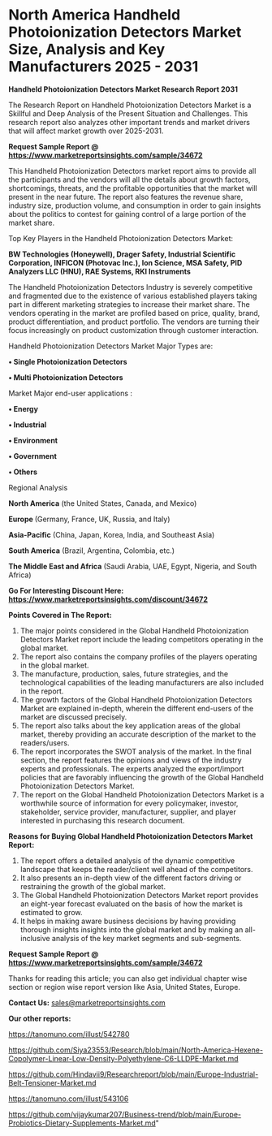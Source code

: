 # North America Handheld Photoionization Detectors Market Size, Analysis and Key Manufacturers 2025 - 2031

<strong>Handheld Photoionization Detectors Market Research Report 2031</strong>

The Research Report on Handheld Photoionization Detectors Market is a Skillful and Deep Analysis of the Present Situation and Challenges. This research report also analyzes other important trends and market drivers that will affect market growth over 2025-2031.

<strong>Request Sample Report @ <a href=https://www.marketreportsinsights.com/sample/34672>https://www.marketreportsinsights.com/sample/34672</a></strong>

This Handheld Photoionization Detectors market report aims to provide all the participants and the vendors will all the details about growth factors, shortcomings, threats, and the profitable opportunities that the market will present in the near future. The report also features the revenue share, industry size, production volume, and consumption in order to gain insights about the politics to contest for gaining control of a large portion of the market share.

Top Key Players in the Handheld Photoionization Detectors Market:

<strong>BW Technologies (Honeywell), Drager Safety, Industrial Scientific Corporation, INFICON (Photovac Inc.), Ion Science, MSA Safety, PID Analyzers LLC (HNU), RAE Systems, RKI Instruments</strong>

The Handheld Photoionization Detectors Industry is severely competitive and fragmented due to the existence of various established players taking part in different marketing strategies to increase their market share. The vendors operating in the market are profiled based on price, quality, brand, product differentiation, and product portfolio. The vendors are turning their focus increasingly on product customization through customer interaction.

Handheld Photoionization Detectors Market Major Types are:

<strong>•  Single Photoionization Detectors

•  Multi Photoionization Detectors</strong>

Market Major end-user applications :

<strong>•  Energy

•  Industrial

•  Environment

•  Government

•  Others</strong>

Regional Analysis

</u><strong><b>North America</b></strong> (the United States, Canada, and Mexico)

<strong><b>Europe </b></strong>(Germany, France, UK, Russia, and Italy)

<strong><b>Asia-Pacific</b></strong> (China, Japan, Korea, India, and Southeast Asia)

<strong><b>South America</b></strong> (Brazil, Argentina, Colombia, etc.)

<strong><b>The Middle East and Africa</b></strong> (Saudi Arabia, UAE, Egypt, Nigeria, and South Africa)

<strong>Go For Interesting Discount Here: <a href=https://www.marketreportsinsights.com/discount/34672>https://www.marketreportsinsights.com/discount/34672</a></strong>

<strong>Points Covered in The Report:</strong>
<ol>
  <li>The major points considered in the Global Handheld Photoionization Detectors Market report include the leading competitors operating in the global market.</li>
  <li>The report also contains the company profiles of the players operating in the global market.</li>
  <li>The manufacture, production, sales, future strategies, and the technological capabilities of the leading manufacturers are also included in the report.</li>
  <li>The growth factors of the Global Handheld Photoionization Detectors Market are explained in-depth, wherein the different end-users of the market are discussed precisely.</li>
  <li>The report also talks about the key application areas of the global market, thereby providing an accurate description of the market to the readers/users.</li>
  <li>The report incorporates the SWOT analysis of the market. In the final section, the report features the opinions and views of the industry experts and professionals. The experts analyzed the export/import policies that are favorably influencing the growth of the Global Handheld Photoionization Detectors Market.</li>
  <li>The report on the Global Handheld Photoionization Detectors Market is a worthwhile source of information for every policymaker, investor, stakeholder, service provider, manufacturer, supplier, and player interested in purchasing this research document.</li>
</ol>
<strong>Reasons for Buying Global Handheld Photoionization Detectors Market Report:</strong>

<ol>
  <li>The report offers a detailed analysis of the dynamic competitive landscape that keeps the reader/client well ahead of the competitors.</li>
  <li>It also presents an in-depth view of the different factors driving or restraining the growth of the global market.</li>
  <li>The Global Handheld Photoionization Detectors Market report provides an eight-year forecast evaluated on the basis of how the market is estimated to grow.</li>
  <li>It helps in making aware business decisions by having providing thorough insights insights into the global market and by making an all-inclusive analysis of the key market segments and sub-segments.</li>
</ol>
<strong>Request Sample Report @ <a href=https://www.marketreportsinsights.com/sample/34672>https://www.marketreportsinsights.com/sample/34672</a></strong>


Thanks for reading this article; you can also get individual chapter wise section or region wise report version like Asia, United States, Europe.

<strong>Contact Us:</strong>
sales@marketreportsinsights.com

<strong>Our other reports:</strong>

<a href=https://tanomuno.com/illust/542780>https://tanomuno.com/illust/542780</a>

<a href=https://github.com/Siya23553/Research/blob/main/North-America-Hexene-Copolymer-Linear-Low-Density-Polyethylene-C6-LLDPE-Market.md>https://github.com/Siya23553/Research/blob/main/North-America-Hexene-Copolymer-Linear-Low-Density-Polyethylene-C6-LLDPE-Market.md</a>

<a href=https://github.com/Hindavii9/Researchreport/blob/main/Europe-Industrial-Belt-Tensioner-Market.md>https://github.com/Hindavii9/Researchreport/blob/main/Europe-Industrial-Belt-Tensioner-Market.md</a>

<a href=https://tanomuno.com/illust/543106>https://tanomuno.com/illust/543106</a>

<a href=https://github.com/vijaykumar207/Business-trend/blob/main/Europe-Probiotics-Dietary-Supplements-Market.md>https://github.com/vijaykumar207/Business-trend/blob/main/Europe-Probiotics-Dietary-Supplements-Market.md</a>"
